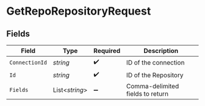 # GetRepoRepositoryRequest


## Fields

| Field                            | Type                             | Required                         | Description                      |
| -------------------------------- | -------------------------------- | -------------------------------- | -------------------------------- |
| `ConnectionId`                   | *string*                         | :heavy_check_mark:               | ID of the connection             |
| `Id`                             | *string*                         | :heavy_check_mark:               | ID of the Repository             |
| `Fields`                         | List<*string*>                   | :heavy_minus_sign:               | Comma-delimited fields to return |